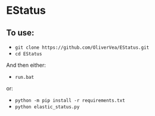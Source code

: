 # EStatus

## To use:
* `git clone https://github.com/OliverVea/EStatus.git`
* `cd EStatus`

And then either:

* `run.bat`

or:

* `python -m pip install -r requirements.txt`
* `python elastic_status.py`